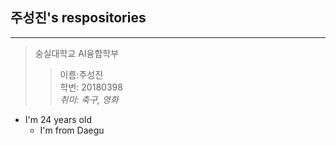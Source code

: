 ## 주성진's respositories
-------------------------
>숭실대학교 AI융합학부
>>이름:주성진  
>>학번: 20180398  
_취미: 축구, 영화_  
+ I'm 24 years old  
  + I'm from Daegu  
